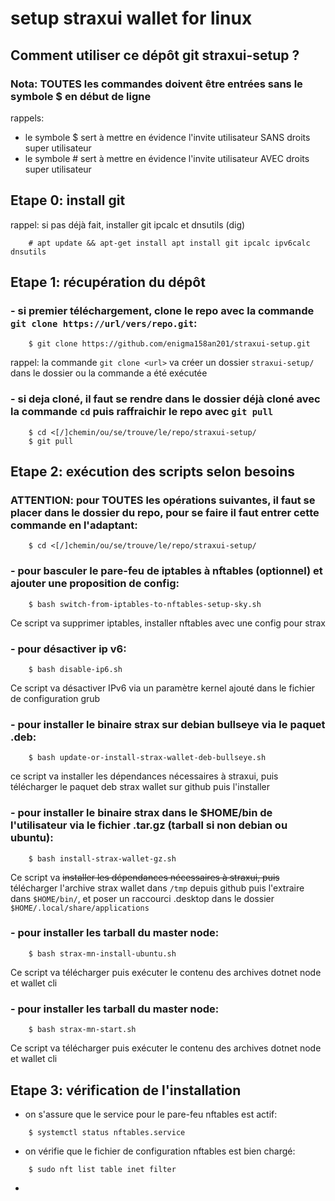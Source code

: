 # setup straxui wallet for linux

## Comment utiliser ce dépôt git straxui-setup ?

### Nota: TOUTES les commandes doivent être entrées sans le symbole $ en début de ligne 
rappels: 
- le symbole $ sert à mettre en évidence l'invite utilisateur SANS droits super utilisateur
- le symbole # sert à mettre en évidence l'invite utilisateur AVEC droits super utilisateur

## Etape 0: install git
rappel: si pas déjà fait, installer git ipcalc et dnsutils (dig)
```
	# apt update && apt-get install apt install git ipcalc ipv6calc dnsutils 
```

## Etape 1: récupération du dépôt
### - si premier téléchargement, clone le repo avec la commande `git clone https://url/vers/repo.git`:
```
	$ git clone https://github.com/enigma158an201/straxui-setup.git
```
rappel: la commande `git clone <url>` va créer un dossier `straxui-setup/` dans le dossier ou la commande a été exécutée

### - si deja cloné, il faut se rendre dans le dossier déjà cloné avec la commande `cd` puis raffraichir le repo avec `git pull`
```
	$ cd <[/]chemin/ou/se/trouve/le/repo/straxui-setup/
	$ git pull
```

## Etape 2: exécution des scripts selon besoins

### ATTENTION: pour TOUTES les opérations suivantes, il faut se placer dans le dossier du repo, pour se faire il faut entrer cette commande en l'adaptant:
```
	$ cd <[/]chemin/ou/se/trouve/le/repo/straxui-setup/
```

### - pour basculer le pare-feu de iptables à nftables (optionnel) et ajouter une proposition de config:
```
	$ bash switch-from-iptables-to-nftables-setup-sky.sh
```
Ce script va supprimer iptables, installer nftables avec une config pour strax

### - pour désactiver ip v6:
```
	$ bash disable-ip6.sh
```
Ce script va désactiver IPv6 via un paramètre kernel ajouté dans le fichier de configuration grub

### - pour installer le binaire strax sur debian bullseye via le paquet .deb:
```
	$ bash update-or-install-strax-wallet-deb-bullseye.sh
```
ce script va installer les dépendances nécessaires à straxui, puis télécharger le paquet deb strax wallet sur github puis l'installer 

### - pour installer le binaire strax dans le $HOME/bin de l'utilisateur via le fichier .tar.gz (tarball si non debian ou ubuntu):
```
	$ bash install-strax-wallet-gz.sh
```
Ce script va ~~installer les dépendances nécessaires à straxui, puis~~ télécharger l'archive strax wallet dans `/tmp` depuis github puis l'extraire dans `$HOME/bin/`, et poser un raccourci .desktop dans le dossier `$HOME/.local/share/applications`

### - pour installer les tarball du master node:
```
	$ bash strax-mn-install-ubuntu.sh
```
Ce script va télécharger puis exécuter le contenu des archives dotnet node et wallet cli

### - pour installer les tarball du master node:
```
	$ bash strax-mn-start.sh
```
Ce script va télécharger puis exécuter le contenu des archives dotnet node et wallet cli

## Etape 3: vérification de l'installation
- on s'assure que le service pour le pare-feu nftables est actif:
```
	$ systemctl status nftables.service
```
- on vérifie que le fichier de configuration nftables est bien chargé:
```
	$ sudo nft list table inet filter
```
- 
